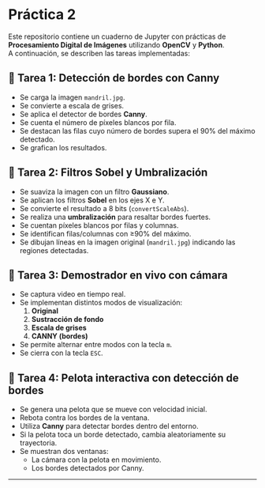 # Práctica 2

Este repositorio contiene un cuaderno de Jupyter con prácticas de **Procesamiento Digital de Imágenes** utilizando **OpenCV** y **Python**.  
A continuación, se describen las tareas implementadas:

## 📌 Tarea 1: Detección de bordes con Canny
- Se carga la imagen `mandril.jpg`.
- Se convierte a escala de grises.
- Se aplica el detector de bordes **Canny**.
- Se cuenta el número de píxeles blancos por fila.
- Se destacan las filas cuyo número de bordes supera el 90% del máximo detectado.
- Se grafican los resultados.

## 📌 Tarea 2: Filtros Sobel y Umbralización
- Se suaviza la imagen con un filtro **Gaussiano**.
- Se aplican los filtros **Sobel** en los ejes X e Y.
- Se convierte el resultado a 8 bits (`convertScaleAbs`).
- Se realiza una **umbralización** para resaltar bordes fuertes.
- Se cuentan píxeles blancos por filas y columnas.
- Se identifican filas/columnas con ≥90% del máximo.
- Se dibujan líneas en la imagen original (`mandril.jpg`) indicando las regiones detectadas.

## 📌 Tarea 3: Demostrador en vivo con cámara
- Se captura video en tiempo real.
- Se implementan distintos modos de visualización:
  1. **Original**  
  2. **Sustracción de fondo**  
  3. **Escala de grises**  
  4. **CANNY (bordes)**  
- Se permite alternar entre modos con la tecla `m`.
- Se cierra con la tecla `ESC`.

## 📌 Tarea 4: Pelota interactiva con detección de bordes
- Se genera una pelota que se mueve con velocidad inicial.
- Rebota contra los bordes de la ventana.
- Utiliza **Canny** para detectar bordes dentro del entorno.
- Si la pelota toca un borde detectado, cambia aleatoriamente su trayectoria.
- Se muestran dos ventanas:  
  - La cámara con la pelota en movimiento.  
  - Los bordes detectados por Canny.  

---
